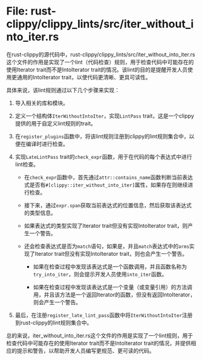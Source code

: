 # File: rust-clippy/clippy_lints/src/iter_without_into_iter.rs

在rust-clippy的源代码中，rust-clippy/clippy_lints/src/iter_without_into_iter.rs这个文件的作用是实现了一个lint（代码检查）规则，用于检查代码中可能存在的使用Iterator trait而不是IntoIterator trait的情况。该lint的目的是提醒开发人员使用更通用的IntoIterator trait，以使代码更清晰、更具可读性。

具体来说，该lint规则通过以下几个步骤来实现：

1. 导入相关的库和模块。

2. 定义一个结构体`IterWithoutIntoIter`，实现`LintPass` trait，这是一个clippy提供的用于自定义lint规则的trait。

3. 在`register_plugins`函数中，将该lint规则注册到clippy的lint规则集合中，以便在编译时进行检查。

4. 实现`LateLintPass` trait的`check_expr`函数，用于在代码的每个表达式中进行lint检查。

   - 在`check_expr`函数中，首先通过`attr::contains_name`函数判断当前表达式是否有`#[clippy::iter_without_into_iter]`属性，如果存在则继续进行检查。

   - 接下来，通过`expr.span`获取当前表达式的位置信息，然后获取该表达式的类型信息。

   - 如果表达式的类型实现了Iterator trait但没有实现IntoIterator trait，则产生一个警告。

   - 还会检查表达式是否为`match`语句，如果是，并且`match`表达式中的`arms`实现了Iterator trait但没有实现IntoIterator trait，则也会产生一个警告。

      - 如果在检查过程中发现该表达式是一个函数调用，并且函数名称为`try_into_iter`，则会提示开发人员使用`into_iter`函数。

      - 如果在检查过程中发现该表达式是一个变量（或变量引用）的方法调用，并且该方法是一个返回Iterator的函数，但没有返回IntoIterator，则会产生一个警告。

5. 最后，在注册`register_late_lint_pass`函数中将`IterWithoutIntoIter`注册到rust-clippy的lint规则集合中。

总的来说，iter_without_into_iter.rs这个文件的作用是实现了一个lint规则，用于检查代码中可能存在的使用Iterator trait而不是IntoIterator trait的情况，并提供相应的提示和警告，以帮助开发人员编写更规范、更可读的代码。

